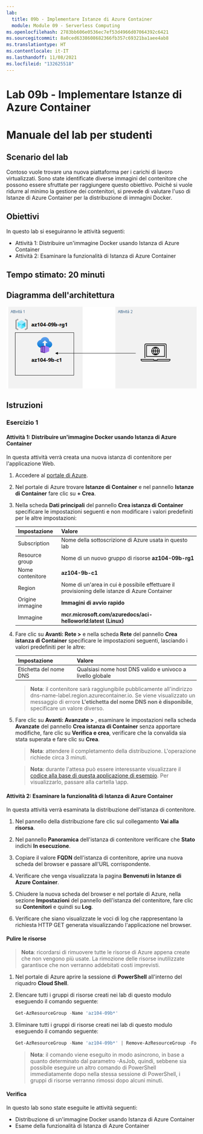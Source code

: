 ```yaml
---
lab:
  title: 09b - Implementare Istanze di Azure Container
  module: Module 09 - Serverless Computing
ms.openlocfilehash: 2783bb606e0536ec7ef53d4966d07064392c6421
ms.sourcegitcommit: 8a0ced6338608682366fb357c69321ba1aee4ab8
ms.translationtype: HT
ms.contentlocale: it-IT
ms.lasthandoff: 11/08/2021
ms.locfileid: "132625518"
---
```

# <a name="lab-09b---implement-azure-container-instances"></a>Lab 09b - Implementare Istanze di Azure Container
# <a name="student-lab-manual"></a>Manuale del lab per studenti

## <a name="lab-scenario"></a>Scenario del lab

Contoso vuole trovare una nuova piattaforma per i carichi di lavoro virtualizzati. Sono state identificate diverse immagini del contenitore che possono essere sfruttate per raggiungere questo obiettivo. Poiché si vuole ridurre al minimo la gestione dei contenitori, si prevede di valutare l'uso di Istanze di Azure Container per la distribuzione di immagini Docker.

## <a name="objectives"></a>Obiettivi

In questo lab si eseguiranno le attività seguenti:

- Attività 1: Distribuire un'immagine Docker usando Istanza di Azure Container
- Attività 2: Esaminare la funzionalità di Istanza di Azure Container

## <a name="estimated-timing-20-minutes"></a>Tempo stimato: 20 minuti

## <a name="architecture-diagram"></a>Diagramma dell'architettura

![image](../media/lab09b.png)

## <a name="instructions"></a>Istruzioni

### <a name="exercise-1"></a>Esercizio 1

#### <a name="task-1-deploy-a-docker-image-by-using-the-azure-container-instance"></a>Attività 1: Distribuire un'immagine Docker usando Istanza di Azure Container

In questa attività verrà creata una nuova istanza di contenitore per l'applicazione Web.

1. Accedere al [portale di Azure](https://portal.azure.com).

1. Nel portale di Azure trovare **Istanze di Container** e nel pannello **Istanze di Container** fare clic su **+ Crea**.

1. Nella scheda **Dati principali** del pannello **Crea istanza di Container** specificare le impostazioni seguenti e non modificare i valori predefiniti per le altre impostazioni:

    | Impostazione | Valore |
    | ---- | ---- |
    | Subscription | Nome della sottoscrizione di Azure usata in questo lab |
    | Resource group | Nome di un nuovo gruppo di risorse **az104-09b-rg1** |
    | Nome contenitore | **az104-9b-c1** |
    | Region | Nome di un'area in cui è possibile effettuare il provisioning delle istanze di Azure Container |
    | Origine immagine | **Immagini di avvio rapido** |
    | Immagine | **mcr.microsoft.com/azuredocs/aci-helloworld:latest (Linux)** |

1. Fare clic su **Avanti: Rete >** e nella scheda **Rete** del pannello **Crea istanza di Container** specificare le impostazioni seguenti, lasciando i valori predefiniti per le altre:

    | Impostazione | Valore |
    | --- | --- |
    | Etichetta del nome DNS | Qualsiasi nome host DNS valido e univoco a livello globale |

    >**Nota**: il contenitore sarà raggiungibile pubblicamente all'indirizzo dns-name-label.region.azurecontainer.io. Se viene visualizzato un messaggio di errore **L'etichetta del nome DNS non è disponibile**, specificare un valore diverso.

1. Fare clic su **Avanti: Avanzate >** , esaminare le impostazioni nella scheda **Avanzate** del pannello **Crea istanza di Container** senza apportare modifiche, fare clic su **Verifica e crea**, verificare che la convalida sia stata superata e fare clic su **Crea**.

    >**Nota**: attendere il completamento della distribuzione. L'operazione richiede circa 3 minuti.

    >**Nota**: durante l'attesa può essere interessante visualizzare il [codice alla base di questa applicazione di esempio](https://github.com/Azure-Samples/aci-helloworld). Per visualizzarlo, passare alla cartella \\app.

#### <a name="task-2-review-the-functionality-of-the-azure-container-instance"></a>Attività 2: Esaminare la funzionalità di Istanza di Azure Container

In questa attività verrà esaminata la distribuzione dell'istanza di contenitore.

1. Nel pannello della distribuzione fare clic sul collegamento **Vai alla risorsa**.

1. Nel pannello **Panoramica** dell'istanza di contenitore verificare che **Stato** indichi **In esecuzione**.

1. Copiare il valore **FQDN** dell'istanza di contenitore, aprire una nuova scheda del browser e passare all'URL corrispondente.

1. Verificare che venga visualizzata la pagina **Benvenuti in Istanze di Azure Container**.

1. Chiudere la nuova scheda del browser e nel portale di Azure, nella sezione **Impostazioni** del pannello dell'istanza del contenitore, fare clic su **Contenitori** e quindi su **Log**.

1. Verificare che siano visualizzate le voci di log che rappresentano la richiesta HTTP GET generata visualizzando l'applicazione nel browser.

#### <a name="clean-up-resources"></a>Pulire le risorse

   >**Nota**: ricordarsi di rimuovere tutte le risorse di Azure appena create che non vengono più usate. La rimozione delle risorse inutilizzate garantisce che non verranno addebitati costi imprevisti.

1. Nel portale di Azure aprire la sessione di **PowerShell** all'interno del riquadro **Cloud Shell**.

1. Elencare tutti i gruppi di risorse creati nei lab di questo modulo eseguendo il comando seguente:

   ```powershell
   Get-AzResourceGroup -Name 'az104-09b*'
   ```

1. Eliminare tutti i gruppi di risorse creati nei lab di questo modulo eseguendo il comando seguente:

   ```powershell
   Get-AzResourceGroup -Name 'az104-09b*' | Remove-AzResourceGroup -Force -AsJob
   ```

    >**Nota**: il comando viene eseguito in modo asincrono, in base a quanto determinato dal parametro -AsJob, quindi, sebbene sia possibile eseguire un altro comando di PowerShell immediatamente dopo nella stessa sessione di PowerShell, i gruppi di risorse verranno rimossi dopo alcuni minuti.

#### <a name="review"></a>Verifica

In questo lab sono state eseguite le attività seguenti:

- Distribuzione di un'immagine Docker usando Istanza di Azure Container
- Esame della funzionalità di Istanza di Azure Container
